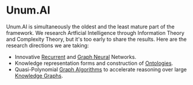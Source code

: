 # Unum.AI

Unum.AI is simultaneously the oldest and the least mature part of the framework. We research Artficial Intelligence through Information Theory and Complexity Theory, but it's too early to share the results. Here are the research directions we are taking:

- Innovative [Recurrent](https://en.wikipedia.org/wiki/Recurrent_neural_network) and [Graph Neural](https://arxiv.org/abs/1901.00596) Networks.
- Knowledge representation forms and construction of [Ontologies](https://en.wikipedia.org/wiki/Ontology_(information_science)).
- Quasi-Polynomial [Graph Algorithms](https://en.wikipedia.org/wiki/Category:Graph_algorithms) to accelerate reasoning over large [Knowledge Graphs](https://en.wikipedia.org/wiki/Knowledge_Graph).
